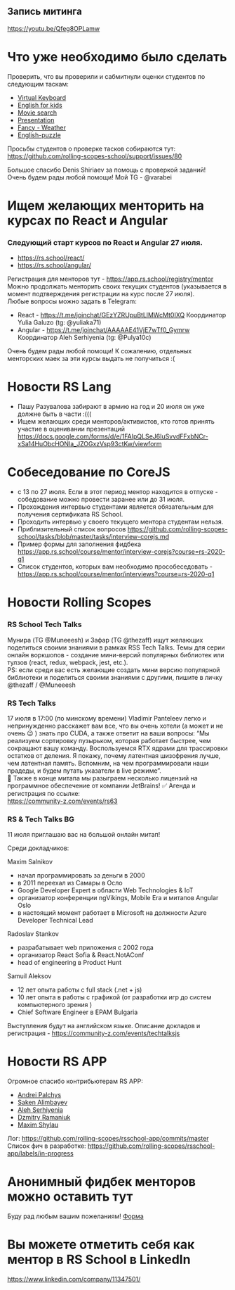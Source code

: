 ## Запись митинга 
https://youtu.be/Qfeg8OPLamw

# Что уже необходимо было сделать
Проверить, что вы проверили и сабмитнули оценки студентов по следующим таскам:
- [Virtual Keyboard](https://github.com/rolling-scopes-school/tasks/blob/master/tasks/virtual-keyboard/virtual-keyboard-ru.md)
- [English for kids](https://github.com/rolling-scopes-school/tasks/blob/master/tasks/rslang/english-for-kids.md)
- [Movie search](https://github.com/rolling-scopes-school/tasks/blob/master/tasks/movie-search.md)
- [Presentation](https://github.com/rolling-scopes-school/tasks/blob/master/tasks/presentation.md)
- [Fancy - Weather](https://github.com/rolling-scopes-school/tasks/blob/master/tasks/fancy-weather.md)
- [English-puzzle](https://github.com/rolling-scopes-school/tasks/blob/master/tasks/rslang/english-puzzle.md)

Просьбы студентов о проверке тасков собираются тут:
https://github.com/rolling-scopes-school/support/issues/80  

Большое спасибо Denis Shiriaev за помощь с проверкой заданий!  
Очень будем рады любой помощи! Мой TG - @varabei

# Ищем желающих менторить на курсах по React и Angular
### Следующий старт курсов по React и Angular 27 июля.
  - https://rs.school/react/ 
  - https://rs.school/angular/ 

Регистрация для менторов тут - https://app.rs.school/registry/mentor  
Можно продолжать менторить своих текущих студентов (указывается в момент подтверждения регистрации на курс после 27 июля).  
Любые вопросы можно задать в Telegram:
- React - https://t.me/joinchat/GEzYZRUpuBtLlMWcMt0IXQ Координатор Yulia Galuzo (tg: @yuliaka71)
- Angular - https://t.me/joinchat/AAAAAE41VjE7wTf0_Gymrw Координатор Aleh Serhiyenia (tg: @Pulya10c)

Очень будем рады любой помощи! 
К сожалению, отдельных менторских маек за эти курсы выдать не получиться :(

# Новости RS Lang
- Пашу Разувалова забирают в армию на год и 20 июля он уже должне быть в части :(((
- Ищем желающих среди менторов/активистов, кто готов принять участие в оценивании презентаций
https://docs.google.com/forms/d/e/1FAIpQLSeJ6IuSvvdFFxbNCr-xSa14HuObcHONla_JZOGxzVsp93ctKw/viewform

# Собеседование по CoreJS
- с 13 по 27 июля. Если в этот период ментор находится в отпуске - собедование можно провести заранее или до 31 июля.
- Прохождения интервью студентами является обязательным для получения сертификата RS School.
- Проходить интервью у своего текущего ментора студентам нельзя.
- Приблизительный список вопросов https://github.com/rolling-scopes-school/tasks/blob/master/tasks/interview-corejs.md 
- Пример формы для заполнения фидбека https://app.rs.school/course/mentor/interview-corejs?course=rs-2020-q1
- Список студентов, которых вам необходимо прособеседовать - https://app.rs.school/course/mentor/interviews?course=rs-2020-q1
 
# Новости Rolling Scopes
### RS School Tech Talks
Мунира (TG @Muneeesh) и Зафар (TG @thezaff) ищут желающих поделиться своими знаниями в рамках  RSS Tech Talks. Темы для серии онлайн воркшопов - создание мини-версий популярных библиотек или тулзов (react, redux, webpack, jest, etc.).   
PS: если среди вас есть желающие создать мини версию популярной библиотеки и поделиться своими знаниями с другими, пишите в личку  @thezaff / @Muneeesh
### RS Tech Talks
17 июля в 17:00 (по минскому времени) Vladimir Panteleev легко и непринужденно расскажет вам все, что вы очень хотели (а может и не очень 😉 ) знать про CUDA, а также ответит на ваши вопросы:
“Мы реализуем сортировку пузырьком, которая работает быстрее, чем сокращают вашу команду. Воспользуемся RTX ядрами для трассировки остатков от деления. Я покажу, почему латентная шизофрения лучше, чем латентная память. Вспомним, на чем программировали наши прадеды, и будем путать указатели в live режиме”.  
🎰 Также в конце митапа мы разыграем несколько лицензий на программное обеспечение от компании JetBrains!
✅ Агенда и регистрация по ссылке:  
https://community-z.com/events/rs63
### RS & Tech Talks BG
11 июля приглашаю вас на большой онлайн митап! 

Среди докладчиков:

Maxim Salnikov
  - начал программировать за деньги в 2000
  - в 2011 переехал из Самары в Осло
- Google Developer Expert в области Web Technologies & IoT
- организатор конференции ngVikings, Mobile Era и митапов Angular Oslo
- в настоящий момент работает в Microsoft на должности Azure Developer Technical Lead

Radoslav Stankov
- разрабатывает web приложения с 2002 года
- организатор React Sofia & React.NotAConf
- head of engineering в Product Hunt 

Samuil Aleksov
- 12 лет опыта работы c full stack (.net + js)
- 10 лет опыта в работы с графикой (от разработки игр до систем компьютерного зрения ) 
- Chief Software Engineer в EPAM Bulgaria

Выступления будут на английском языке.
Описание докладов и регистрация - https://community-z.com/events/techtalksjs

# Новости RS APP
Огромное спасибо контрибьютерам RS APP:

- [Andrei Palchys](https://github.com/apalchys)
- [Saken Alimbayev](https://github.com/sakenalimbayev)
- [Aleh Serhiyenia](https://github.com/Pulya10c)
- [Dzmitry Ramaniuk](https://github.com/DmitryRomaniuk) 
- [Maxim Shylau](https://github.com/AlreadyBored)

Лог: https://github.com/rolling-scopes/rsschool-app/commits/master
Список фич в разработке: https://github.com/rolling-scopes/rsschool-app/labels/in-progress


# Анонимный фидбек менторов можно оставить тут
Буду рад любым вашим пожеланиям!
[Форма](https://docs.google.com/forms/d/e/1FAIpQLSfc_EpVVbuAhuHQnvdYJwxmF0DShhWXYXkn3oaN0PsJKvcy2A/viewform)

# Вы можете отметить себя как ментор в RS School в LinkedIn 
https://www.linkedin.com/company/11347501/

   
